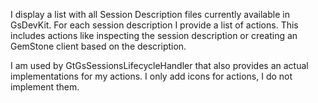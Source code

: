 I display a list with all Session Description files currently available in GsDevKit. For each session description I provide a list of actions. This includes actions like inspecting the session description or creating an GemStone client based on the description.

I am used by GtGsSessionsLifecycleHandler that also provides an actual implementations for my actions. I only add icons for actions, I do not implement them.